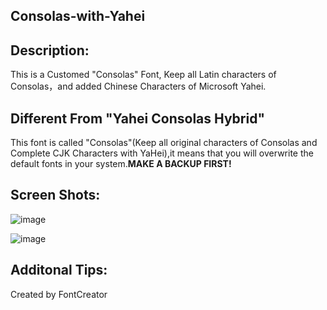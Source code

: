 Consolas-with-Yahei
---

Description:
---

This is a Customed "Consolas" Font, Keep all Latin characters of Consolas，and added Chinese Characters of Microsoft Yahei.

Different From "Yahei Consolas Hybrid"
---

This font is called "Consolas"(Keep all original characters of Consolas and Complete CJK Characters with YaHei),it means that you will overwrite the default fonts in your system.__MAKE A BACKUP FIRST!__

Screen Shots:
---

![image](https://github.com/edward-p/Consolas-with-Yahei/raw/master/Screenshots/js.png "Javascript")

![image](https://github.com/edward-p/Consolas-with-Yahei/raw/master/Screenshots/md.png "Markdown")

Additonal Tips:
---
Created by FontCreator
